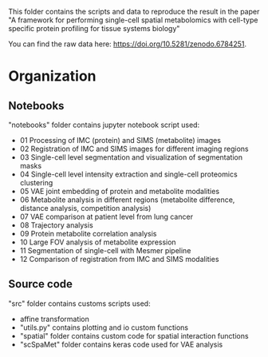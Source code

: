 This folder contains the scripts and data to reproduce the result in the paper "A framework for performing single-cell spatial metabolomics with cell-type specific protein profiling for tissue systems biology"

You can find the raw data here: https://doi.org/10.5281/zenodo.6784251.

# Organization

## Notebooks 
"notebooks" folder contains jupyter notebook script used:
- 01 Processing of IMC (protein) and SIMS (metabolite) images
- 02 Registration of IMC and SIMS images for different imaging regions
- 03 Single-cell level segmentation and visualization of segmentation masks
- 04 Single-cell level intensity extraction and single-cell proteomics clustering
- 05 VAE joint embedding of protein and metabolite modalities 
- 06 Metabolite analysis in different regions (metabolite difference, distance analysis, competition analysis)
- 07 VAE comparison at patient level from lung cancer
- 08 Trajectory analysis 
- 09 Protein metabolite correlation analysis 
- 10 Large FOV analysis of metabolite expression 
- 11 Segmentation of single-cell with Mesmer pipeline
- 12 Comparison of registration from IMC and SIMS modalities

## Source code
"src" folder contains customs scripts used:
- affine transformation
- "utils.py" contains plotting and io custom functions
- "spatial" folder contains custom code for spatial interaction functions 
- "scSpaMet" folder contains keras code used for VAE analysis